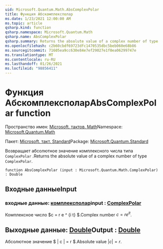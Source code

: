 ```yaml
---
uid: Microsoft.Quantum.Math.AbsComplexPolar
title: Функция Абскомплексполар
ms.date: 1/23/2021 12:00:00 AM
ms.topic: article
qsharp.kind: function
qsharp.namespace: Microsoft.Quantum.Math
qsharp.name: AbsComplexPolar
qsharp.summary: Returns the absolute value of a complex number of type `ComplexPolar`.
ms.openlocfilehash: c2b60cbdf69723dfc1470535dbc5beb060e68b86
ms.sourcegitcommit: 71605ea9cc630e84e7ef29027e1f0ea06299747e
ms.translationtype: MT
ms.contentlocale: ru-RU
ms.lasthandoff: 01/26/2021
ms.locfileid: "98856411"
---
```

# <a name="abscomplexpolar-function"></a><span data-ttu-id="827bd-102">Функция Абскомплексполар</span><span class="sxs-lookup"><span data-stu-id="827bd-102">AbsComplexPolar function</span></span>

<span data-ttu-id="827bd-103">Пространство имен: [Microsoft. тактов. Math](xref:Microsoft.Quantum.Math)</span><span class="sxs-lookup"><span data-stu-id="827bd-103">Namespace: [Microsoft.Quantum.Math](xref:Microsoft.Quantum.Math)</span></span>

<span data-ttu-id="827bd-104">Пакет: [Microsoft. такт. Standard](https://nuget.org/packages/Microsoft.Quantum.Standard)</span><span class="sxs-lookup"><span data-stu-id="827bd-104">Package: [Microsoft.Quantum.Standard](https://nuget.org/packages/Microsoft.Quantum.Standard)</span></span>


<span data-ttu-id="827bd-105">Возвращает абсолютное значение комплексного числа типа `ComplexPolar` .</span><span class="sxs-lookup"><span data-stu-id="827bd-105">Returns the absolute value of a complex number of type `ComplexPolar`.</span></span>

```qsharp
function AbsComplexPolar (input : Microsoft.Quantum.Math.ComplexPolar) : Double
```


## <a name="input"></a><span data-ttu-id="827bd-106">Входные данные</span><span class="sxs-lookup"><span data-stu-id="827bd-106">Input</span></span>

### <a name="input--complexpolar"></a><span data-ttu-id="827bd-107">входные данные: [комплексполар](xref:Microsoft.Quantum.Math.ComplexPolar)</span><span class="sxs-lookup"><span data-stu-id="827bd-107">input : [ComplexPolar](xref:Microsoft.Quantum.Math.ComplexPolar)</span></span>

<span data-ttu-id="827bd-108">Комплексное число $c = r e ^ {i t} $.</span><span class="sxs-lookup"><span data-stu-id="827bd-108">Complex number $c = r e^{i t}$.</span></span>



## <a name="output--double"></a><span data-ttu-id="827bd-109">Выходные данные: [Double](xref:microsoft.quantum.lang-ref.double)</span><span class="sxs-lookup"><span data-stu-id="827bd-109">Output : [Double](xref:microsoft.quantum.lang-ref.double)</span></span>

<span data-ttu-id="827bd-110">Абсолютное значение $ | c | = r $.</span><span class="sxs-lookup"><span data-stu-id="827bd-110">Absolute value $|c| = r$.</span></span>